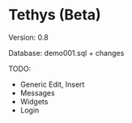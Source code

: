 Tethys (Beta)
=============

Version: 0.8

Database: demo001.sql + changes

TODO:
* Generic Edit, Insert
* Messages
* Widgets
* Login
